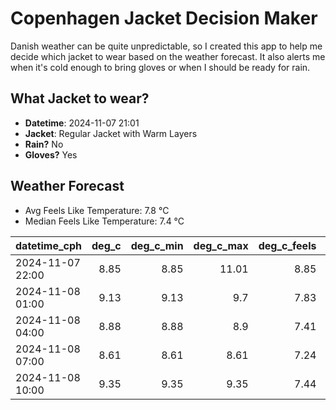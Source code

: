 
# Copenhagen Jacket Decision Maker

Danish weather can be quite unpredictable, so I created this app to help me decide which jacket to wear based on the weather forecast. 
It also alerts me when it's cold enough to bring gloves or when I should be ready for rain.

## What Jacket to wear?

- **Datetime**: 2024-11-07 21:01
- **Jacket**: Regular Jacket with Warm Layers
- **Rain?** No
- **Gloves?** Yes

## Weather Forecast
- Avg Feels Like Temperature: 7.8 °C
- Median Feels Like Temperature: 7.4 °C

| datetime_cph     |   deg_c |   deg_c_min |   deg_c_max |   deg_c_feels | weather   | wind   | rain   |
|:-----------------|--------:|------------:|------------:|--------------:|:----------|:-------|:-------|
| 2024-11-07 22:00 |    8.85 |        8.85 |       11.01 |          8.85 | Clouds    | Low    | None   |
| 2024-11-08 01:00 |    9.13 |        9.13 |        9.7  |          7.83 | Clouds    | Low    | None   |
| 2024-11-08 04:00 |    8.88 |        8.88 |        8.9  |          7.41 | Clouds    | Low    | None   |
| 2024-11-08 07:00 |    8.61 |        8.61 |        8.61 |          7.24 | Clouds    | Low    | None   |
| 2024-11-08 10:00 |    9.35 |        9.35 |        9.35 |          7.44 | Clouds    | Low    | None   |
        